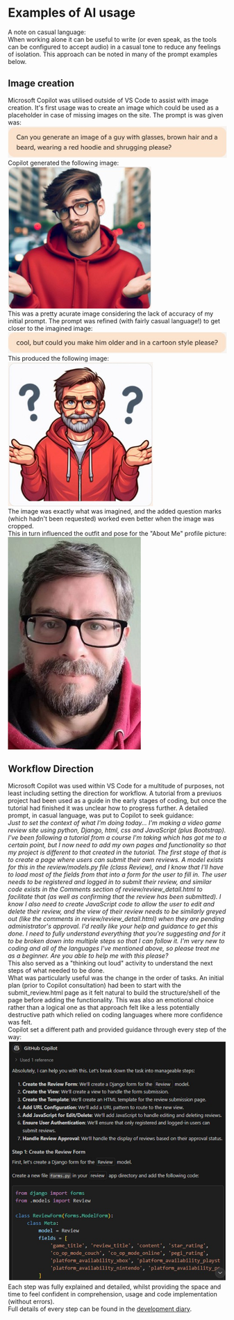 # Examples of AI usage  
A note on casual language:  
When working alone it can be useful to write (or even speak, as the tools can be configured to accept audio) in a casual tone to reduce any feelings of isolation.  This approach can be noted in many of the prompt examples below.

## Image creation
Microsoft Copilot was utilised outside of VS Code to assist with image creation.  It's first usage was to create an image which could be used as a placeholder in case of missing images on the site.  The prompt is was given was:  
![placeholder prompt 1 screenshot](../images/aiusage/placeholderprompt.jpg)  
Copilot generated the following image:  
![placeholder image 1 screenshot](../images/aiusage/placeholderimage1.jpg)  
This was a pretty acurate image considering the lack of accuracy of my initial prompt.  The prompt was refined (with fairly casual language!) to get closer to the imagined image:  
![placeholder prompt 2 screenshot](../images/aiusage/placeholderprompt2.jpg)  
This produced the following image:  
![placeholder image 2 screenshot](../images/aiusage/placeholderimage2.jpg)  
The image was exactly what was imagined, and the added question marks (which hadn't been requested) worked even better when the image was cropped.  
This in turn influenced the outfit and pose for the "About Me" profile picture:  
![profile image](../images/aiusage/profileimagefinal.jpg)

## Workflow Direction
Microsoft Copilot was used within VS Code for a multitude of purposes, not least including setting the direction for workflow.  A tutorial from a previuos project had been used as a guide in the early stages of coding, but once the tutorial had finished it was unclear how to progress further.  A detailed prompt, in casual language, was put to Copilot to seek guidance:  
_Just to set the context of what I'm doing today...  I'm making a video game review site using python, Django, html, css and JavaScript (plus Bootstrap).  I've been following a tutorial from a course I'm taking which has got me to a certain point, but I now need to add my own pages and functionality so that my project is different to that created in the tutorial.  The first stage of that is to create a page where users can submit their own reviews.  A model exists for this in the review/models.py file (class Review), and I know that I'll have to load most of the fields from that into a form for the user to fill in.  The user needs to be registered and logged in to submit their review, and similar code exists in the Comments section of review/review_detail.html to facilitate that (as well as confirming that the review has been submitted).  I know I also need to create JavaScript code to allow the user to edit and delete their review, and the view of their review needs to be similarly greyed out (like the comments in review/review_detail.html) when they are pending administrator's approval.  I'd really like your help and guidance to get this done.  I need to fully understand everything that you're suggesting and for it to be broken down into multiple steps so that I can follow it.  I'm very new to coding and all of the languages I've mentioned above, so please treat me as a beginner.  Are you able to help me with this please?_  
This also served as a "thinking out loud" activity to understand the next steps of what needed to be done.  
What was particularly useful was the change in the order of tasks.  An initial plan (prior to Copilot consultation) had been to start with the submit_review.html page as it felt natural to build the structure/shell of the page before adding the functionality.  This was also an emotional choice rather than a logical one as that approach felt like a less potentially destructive path which relied on coding languages where more confidence was felt.  
Copilot set a different path and provided guidance through every step of the way:  
![copilot workflow](../images/aiusage/copilotworkflow.jpg)  
Each step was fully explained and detailed, whilst providing the space and time to feel confident in comprehension, usage and code implementation (without errors).  
Full details of every step can be found in the [development diary](../documents/Development%20Diary.docx).

